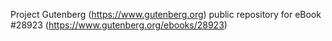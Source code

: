 Project Gutenberg (https://www.gutenberg.org) public repository for eBook #28923 (https://www.gutenberg.org/ebooks/28923)
